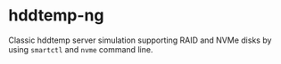 # hddtemp-ng

Classic hddtemp server simulation supporting RAID and NVMe disks by using `smartctl` and `nvme` command line.
